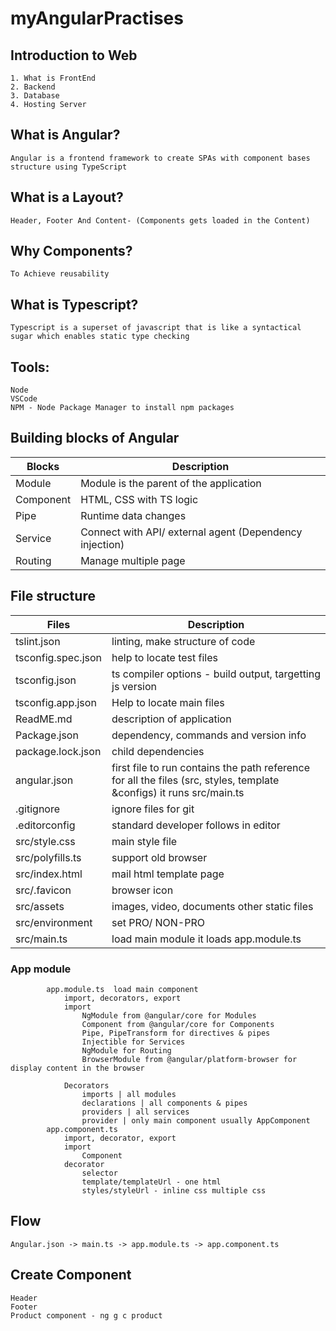 # myAngularPractises

## Introduction to Web
	1. What is FrontEnd
	2. Backend
	3. Database
	4. Hosting Server

## What is Angular?
	Angular is a frontend framework to create SPAs with component bases structure using TypeScript

## What is a Layout?
	Header, Footer And Content- (Components gets loaded in the Content)

## Why Components?
	To Achieve reusability

## What is Typescript?
	Typescript is a superset of javascript that is like a syntactical sugar which enables static type checking

## Tools:
	Node
	VSCode
	NPM - Node Package Manager to install npm packages


## Building blocks of Angular
Blocks | Description
------ | -----------
Module | Module is the parent of the application
Component | HTML, CSS with TS logic
Pipe | Runtime data changes
Service | Connect with API/ external agent (Dependency injection)
Routing | Manage multiple page

## File structure

Files | Description
----- | -----------
tslint.json | linting, make structure of code
tsconfig.spec.json | help to locate test files
tsconfig.json | ts compiler options - build output, targetting js version
tsconfig.app.json | Help to locate main files
ReadME.md | description of application
Package.json | dependency, commands and version info
package.lock.json | child dependencies
angular.json | first file to run contains the path reference for all the files (src, styles, template  &configs) it runs src/main.ts
.gitignore | ignore files for git
.editorconfig | standard developer follows in editor
src/style.css | main style file
src/polyfills.ts | support old browser
src/index.html | mail html template page
src/.favicon | browser icon
src/assets | images, video, documents other static files
src/environment | set PRO/ NON-PRO
src/main.ts | load main module it loads app.module.ts

 ### App module
			app.module.ts  load main component
				import, decorators, export
				import
					NgModule from @angular/core for Modules
					Component from @angular/core for Components
					Pipe, PipeTransform for directives & pipes
					Injectible for Services
					NgModule for Routing
					BrowserModule from @angular/platform-browser for display content in the browser

				Decorators
					imports | all modules
					declarations | all components & pipes
					providers | all services
					provider | only main component usually AppComponent
			app.component.ts
				import, decorator, export
				import
					Component
				decorator
					selector
					template/templateUrl - one html
					styles/styleUrl - inline css multiple css

## Flow
	Angular.json -> main.ts -> app.module.ts -> app.component.ts

## Create Component
	Header
	Footer
	Product component - ng g c product
